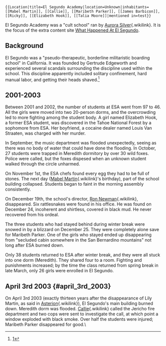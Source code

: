 ```{=mediawiki}
{{Location|title=El Segundo Academy|location=Unknown|inhabitants=[[Mabel Martin]], [[Callie]], [[Maribeth Parker]], [[James Barbicon]], [[Ricky]], [[Elizabeth Hook]], [[Talia Moore]]|mentioned in=test}}
```
El Segundo Academy was a \"cult school\" ran by [Aurora
Silver](Aurora_Silver "Aurora Silver"){.wikilink}. It is the focus of
the extra content site [What Happened At El
Segundo](https://whathappenedatelsegundo.com/).

## Background

El Segundo was a \"pseudo-therapeutic, borderline militaristic boarding
school\" in California. It was founded by Gertrude Edgeworth and
experienced several scandals surrounding the discipline used within the
school. This discipline apparently included solitary confinement, hard
manual labor, and getting their heads shaved.[^1]

## 2001-2003

Between 2001 and 2002, the number of students at ESA went from 97 to 46.
All the girls were moved into two 20-person dorms, and the overcrowding
led to more fighting among the student body. A girl named Elizabeth
Hook, a former ESA student, was discovered in the Tahoe National Forest
by a sophomore from ESA. Her boyfriend, a cocaine dealer named Louis Van
Straaten, was charged with her murder.

In September, the music department was flooded unexpectedly, seeing as
there was no body of water that could have done the flooding. In
October, 27 students were trapped in Meredith dormitory by over 30 wild
foxes. Police were called, but the foxes dispesed when an unknown
student walked through the circle unharmed.

On November 1st, the ESA chefs found every egg they had to be full of
stones. The next day ([Mabel
Martin](Mabel_Martin "Mabel Martin"){.wikilink}\'s birthday), part of
the school building collapsed. Students began to faint in the morning
assembly consistently.

On December 19th, the school\'s director, [Ron
Newman](Ron_Newman "Ron Newman"){.wikilink}, disappeared. Six
rattlesnakes were found in his office. He was found on December 24,
incoherent and shirtless, covered in black mud. He never recovered from
his ordeal.

The three students who had stayed behind during winter break were snowed
in by a blizzard on December 25. They were completely alone save for
Maribeth Parker. One of the girls who stayed ended up disappearing from
\"secluded cabin somewhere in the San Bernardino mountains\" not long
after ESA burned down.

Only 38 students returned to ESA after winter break, and they were all
stuck into one dorm (Meredith). They shared four to a room. Fighting and
punishments increased; by the time the class returned from spring break
in late March, only 26 girls were enrolled in El Segundo.

## April 3rd 2003 {#april_3rd_2003}

On April 3rd 2003 (exactly thirteen years after the disappearance of
Lily Martin, as said in
[Asterion](Episode_Twelve:_Asterion "Asterion"){.wikilink}), El
Segundo\'s main building burned down. Meredith dorm was flooded.
[Callie](Callie "Callie"){.wikilink} called the Jericho fire department
and two cops were sent to investigate the call, at which point a window
exploded with black smoke. Over half the students were injured; Maribeth
Parker disappeared for good.\

[^1]: [1](https://whathappenedatelsegundo.com/background)
